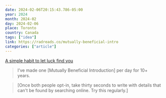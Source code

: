 ```yaml
---
date: 2024-02-06T20:15:43.786-05:00
year: 2024
month: 2024-02
day: 2024-02-06
place: Toronto
country: Canada
tags: ["idea"]
link: https://radreads.co/mutually-beneficial-intro
categories: ["article"]
---
```

[A simple habit to let luck find you](https://radreads.co/mutually-beneficial-intro)

> I’ve made one [Mutually Beneficial Introduction] per day for 10+ years.

> [Once both people opt-in, take thirty seconds to write with details that can't be found by searching online. Try this regularly.]
